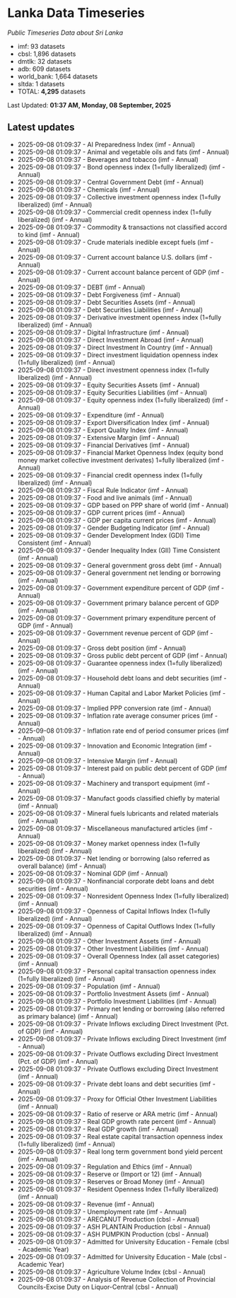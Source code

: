 # Lanka Data Timeseries
*Public Timeseries Data about Sri Lanka*

* imf: 93 datasets
* cbsl: 1,896 datasets
* dmtlk: 32 datasets
* adb: 609 datasets
* world_bank: 1,664 datasets
* sltda: 1 datasets
* TOTAL: **4,295** datasets

Last Updated: **01:37 AM, Monday, 08 September, 2025**

## Latest updates

* 2025-09-08 01:09:37 - AI Preparedness Index (imf - Annual)
* 2025-09-08 01:09:37 - Animal and vegetable oils and fats (imf - Annual)
* 2025-09-08 01:09:37 - Beverages and tobacco (imf - Annual)
* 2025-09-08 01:09:37 - Bond openness index (1=fully liberalized) (imf - Annual)
* 2025-09-08 01:09:37 - Central Government Debt (imf - Annual)
* 2025-09-08 01:09:37 - Chemicals (imf - Annual)
* 2025-09-08 01:09:37 - Collective investment openness index (1=fully liberalized) (imf - Annual)
* 2025-09-08 01:09:37 - Commercial credit openness index (1=fully liberalized) (imf - Annual)
* 2025-09-08 01:09:37 - Commodity & transactions not classified accord to kind (imf - Annual)
* 2025-09-08 01:09:37 - Crude materials inedible except fuels (imf - Annual)
* 2025-09-08 01:09:37 - Current account balance U.S. dollars (imf - Annual)
* 2025-09-08 01:09:37 - Current account balance percent of GDP (imf - Annual)
* 2025-09-08 01:09:37 - DEBT (imf - Annual)
* 2025-09-08 01:09:37 - Debt Forgiveness (imf - Annual)
* 2025-09-08 01:09:37 - Debt Securities Assets (imf - Annual)
* 2025-09-08 01:09:37 - Debt Securities Liabilities (imf - Annual)
* 2025-09-08 01:09:37 - Derivative investment openness index (1=fully liberalized) (imf - Annual)
* 2025-09-08 01:09:37 - Digital Infrastructure (imf - Annual)
* 2025-09-08 01:09:37 - Direct Investment Abroad (imf - Annual)
* 2025-09-08 01:09:37 - Direct Investment In Country (imf - Annual)
* 2025-09-08 01:09:37 - Direct investment liquidation openness index (1=fully liberalized) (imf - Annual)
* 2025-09-08 01:09:37 - Direct investment openness index (1=fully liberalized) (imf - Annual)
* 2025-09-08 01:09:37 - Equity Securities Assets (imf - Annual)
* 2025-09-08 01:09:37 - Equity Securities Liabilities (imf - Annual)
* 2025-09-08 01:09:37 - Equity openness index (1=fully liberalized) (imf - Annual)
* 2025-09-08 01:09:37 - Expenditure (imf - Annual)
* 2025-09-08 01:09:37 - Export Diversification Index (imf - Annual)
* 2025-09-08 01:09:37 - Export Quality Index (imf - Annual)
* 2025-09-08 01:09:37 - Extensive Margin (imf - Annual)
* 2025-09-08 01:09:37 - Financial Derivatives (imf - Annual)
* 2025-09-08 01:09:37 - Financial Market Openness Index (equity bond money market collective investment derivates) 1=fully liberalized (imf - Annual)
* 2025-09-08 01:09:37 - Financial credit openness index (1=fully liberalized) (imf - Annual)
* 2025-09-08 01:09:37 - Fiscal Rule Indicator (imf - Annual)
* 2025-09-08 01:09:37 - Food and live animals (imf - Annual)
* 2025-09-08 01:09:37 - GDP based on PPP share of world (imf - Annual)
* 2025-09-08 01:09:37 - GDP current prices (imf - Annual)
* 2025-09-08 01:09:37 - GDP per capita current prices (imf - Annual)
* 2025-09-08 01:09:37 - Gender Budgeting Indicator (imf - Annual)
* 2025-09-08 01:09:37 - Gender Development Index (GDI) Time Consistent (imf - Annual)
* 2025-09-08 01:09:37 - Gender Inequality Index (GII) Time Consistent (imf - Annual)
* 2025-09-08 01:09:37 - General government gross debt (imf - Annual)
* 2025-09-08 01:09:37 - General government net lending or borrowing (imf - Annual)
* 2025-09-08 01:09:37 - Government expenditure percent of GDP (imf - Annual)
* 2025-09-08 01:09:37 - Government primary balance percent of GDP (imf - Annual)
* 2025-09-08 01:09:37 - Government primary expenditure percent of GDP (imf - Annual)
* 2025-09-08 01:09:37 - Government revenue percent of GDP (imf - Annual)
* 2025-09-08 01:09:37 - Gross debt position (imf - Annual)
* 2025-09-08 01:09:37 - Gross public debt percent of GDP (imf - Annual)
* 2025-09-08 01:09:37 - Guarantee openness index (1=fully liberalized) (imf - Annual)
* 2025-09-08 01:09:37 - Household debt loans and debt securities (imf - Annual)
* 2025-09-08 01:09:37 - Human Capital and Labor Market Policies (imf - Annual)
* 2025-09-08 01:09:37 - Implied PPP conversion rate (imf - Annual)
* 2025-09-08 01:09:37 - Inflation rate average consumer prices (imf - Annual)
* 2025-09-08 01:09:37 - Inflation rate end of period consumer prices (imf - Annual)
* 2025-09-08 01:09:37 - Innovation and Economic Integration (imf - Annual)
* 2025-09-08 01:09:37 - Intensive Margin (imf - Annual)
* 2025-09-08 01:09:37 - Interest paid on public debt percent of GDP (imf - Annual)
* 2025-09-08 01:09:37 - Machinery and transport equipment (imf - Annual)
* 2025-09-08 01:09:37 - Manufact goods classified chiefly by material (imf - Annual)
* 2025-09-08 01:09:37 - Mineral fuels lubricants and related materials (imf - Annual)
* 2025-09-08 01:09:37 - Miscellaneous manufactured articles (imf - Annual)
* 2025-09-08 01:09:37 - Money market openness index (1=fully liberalized) (imf - Annual)
* 2025-09-08 01:09:37 - Net lending or borrowing (also referred as overall balance) (imf - Annual)
* 2025-09-08 01:09:37 - Nominal GDP (imf - Annual)
* 2025-09-08 01:09:37 - Nonfinancial corporate debt loans and debt securities (imf - Annual)
* 2025-09-08 01:09:37 - Nonresident Openness Index (1=fully liberalized) (imf - Annual)
* 2025-09-08 01:09:37 - Openness of Capital Inflows Index (1=fully liberalized) (imf - Annual)
* 2025-09-08 01:09:37 - Openness of Capital Outflows Index (1=fully liberalized) (imf - Annual)
* 2025-09-08 01:09:37 - Other Investment Assets (imf - Annual)
* 2025-09-08 01:09:37 - Other Investment Liabilities (imf - Annual)
* 2025-09-08 01:09:37 - Overall Openness Index (all asset categories) (imf - Annual)
* 2025-09-08 01:09:37 - Personal capital transaction openness index (1=fully liberalized) (imf - Annual)
* 2025-09-08 01:09:37 - Population (imf - Annual)
* 2025-09-08 01:09:37 - Portfolio Investment Assets (imf - Annual)
* 2025-09-08 01:09:37 - Portfolio Investment Liabilities (imf - Annual)
* 2025-09-08 01:09:37 - Primary net lending or borrowing (also referred as primary balance) (imf - Annual)
* 2025-09-08 01:09:37 - Private Inflows excluding Direct Investment (Pct. of GDP) (imf - Annual)
* 2025-09-08 01:09:37 - Private Inflows excluding Direct Investment (imf - Annual)
* 2025-09-08 01:09:37 - Private Outflows excluding Direct Investment (Pct. of GDP) (imf - Annual)
* 2025-09-08 01:09:37 - Private Outflows excluding Direct Investment (imf - Annual)
* 2025-09-08 01:09:37 - Private debt loans and debt securities (imf - Annual)
* 2025-09-08 01:09:37 - Proxy for Official Other Investment Liabilities (imf - Annual)
* 2025-09-08 01:09:37 - Ratio of reserve or ARA metric (imf - Annual)
* 2025-09-08 01:09:37 - Real GDP growth rate percent (imf - Annual)
* 2025-09-08 01:09:37 - Real GDP growth (imf - Annual)
* 2025-09-08 01:09:37 - Real estate capital transaction openness index (1=fully liberalized) (imf - Annual)
* 2025-09-08 01:09:37 - Real long term government bond yield percent (imf - Annual)
* 2025-09-08 01:09:37 - Regulation and Ethics (imf - Annual)
* 2025-09-08 01:09:37 - Reserve or (Import or 12) (imf - Annual)
* 2025-09-08 01:09:37 - Reserves or Broad Money (imf - Annual)
* 2025-09-08 01:09:37 - Resident Openness Index (1=fully liberalized) (imf - Annual)
* 2025-09-08 01:09:37 - Revenue (imf - Annual)
* 2025-09-08 01:09:37 - Unemployment rate (imf - Annual)
* 2025-09-08 01:09:37 - ARECANUT Production (cbsl - Annual)
* 2025-09-08 01:09:37 - ASH PLANTAIN Production (cbsl - Annual)
* 2025-09-08 01:09:37 - ASH PUMPKIN Production (cbsl - Annual)
* 2025-09-08 01:09:37 - Admitted for University Education - Female (cbsl - Academic Year)
* 2025-09-08 01:09:37 - Admitted for University Education - Male (cbsl - Academic Year)
* 2025-09-08 01:09:37 - Agriculture Volume Index (cbsl - Annual)
* 2025-09-08 01:09:37 - Analysis of Revenue Collection of Provincial Councils-Excise Duty on Liquor-Central (cbsl - Annual)
